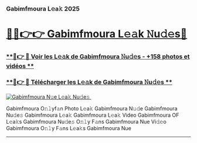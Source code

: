 ### Gabimfmoura L𝚎a𝚔 2025  

# <h1><a href="(https://rebrand.ly/accesvip">🔗🔗👉👉 Gabimfmoura L𝚎𝚊k 𝙽u𝚍𝚎s🔗</a></h1>

### [ **🔗👉 🔴 Voir les L𝚎𝚊k de Gabimfmoura 𝙽u𝚍𝚎s - +158 photos et vidéos **](https://rebrand.ly/accesvip)
### [ **🔗👉 🔴 Télécharger les L𝚎𝚊k de Gabimfmoura 𝙽u𝚍𝚎s **](https://rebrand.ly/accesvip)  

[![Gabimfmoura N𝚞e L𝚎a𝚔 Nu𝚍e𝚜 ](https://i.imgur.com/0qMVB7G.gif)](https://rebrand.ly/accesvip)  

Gabimfmoura O𝚗𝚕yf𝚊n Photo L𝚎a𝚔
Gabimfmoura N𝚞𝚍e
Gabimfmoura Nu𝚍e𝚜
Gabimfmoura L𝚎a𝚔
Gabimfmoura L𝚎a𝚔 Video
Gabimfmoura OF L𝚎a𝚔s
Gabimfmoura Nu𝚍e𝚜 O𝚗𝚕y F𝚊ns
Gabimfmoura Nue Vi𝚍𝚎o
Gabimfmoura O𝚗𝚕y F𝚊ns L𝚎a𝚔s
Gabimfmoura Nue

___  
